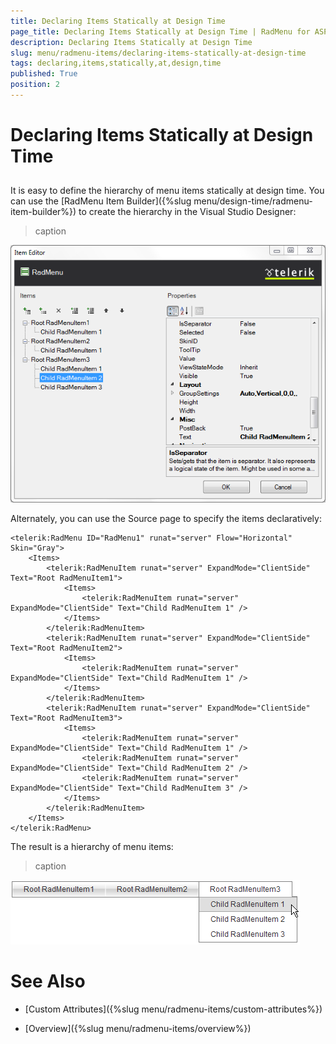 ```yaml
---
title: Declaring Items Statically at Design Time
page_title: Declaring Items Statically at Design Time | RadMenu for ASP.NET AJAX Documentation
description: Declaring Items Statically at Design Time
slug: menu/radmenu-items/declaring-items-statically-at-design-time
tags: declaring,items,statically,at,design,time
published: True
position: 2
---
```


# Declaring Items Statically at Design Time

## 

It is easy to define the hierarchy of menu items statically at design time. You can use the [RadMenu Item Builder]({%slug menu/design-time/radmenu-item-builder%}) to create the hierarchy in the Visual Studio Designer:
>caption 

![Sample RadMenu](images/menu_samplemenu.png)

Alternately, you can use the Source page to specify the items declaratively:

````ASPNET
<telerik:RadMenu ID="RadMenu1" runat="server" Flow="Horizontal" Skin="Gray">
    <Items>
        <telerik:RadMenuItem runat="server" ExpandMode="ClientSide" Text="Root RadMenuItem1">
            <Items>
                <telerik:RadMenuItem runat="server" ExpandMode="ClientSide" Text="Child RadMenuItem 1" />
            </Items>
        </telerik:RadMenuItem>
        <telerik:RadMenuItem runat="server" ExpandMode="ClientSide" Text="Root RadMenuItem2">
            <Items>
                <telerik:RadMenuItem runat="server" ExpandMode="ClientSide" Text="Child RadMenuItem 1" />
            </Items>
        </telerik:RadMenuItem>
        <telerik:RadMenuItem runat="server" ExpandMode="ClientSide" Text="Root RadMenuItem3">
            <Items>
                <telerik:RadMenuItem runat="server" ExpandMode="ClientSide" Text="Child RadMenuItem 1" />
                <telerik:RadMenuItem runat="server" ExpandMode="ClientSide" Text="Child RadMenuItem 2" />
                <telerik:RadMenuItem runat="server" ExpandMode="ClientSide" Text="Child RadMenuItem 3" />
            </Items>
        </telerik:RadMenuItem>
    </Items>
</telerik:RadMenu>
````

The result is a hierarchy of menu items:


>caption 

![RadMenu Hierarchy of Items](images/menu_hierarchyofitems.png)

# See Also

 * [Custom Attributes]({%slug menu/radmenu-items/custom-attributes%})

 * [Overview]({%slug menu/radmenu-items/overview%})
